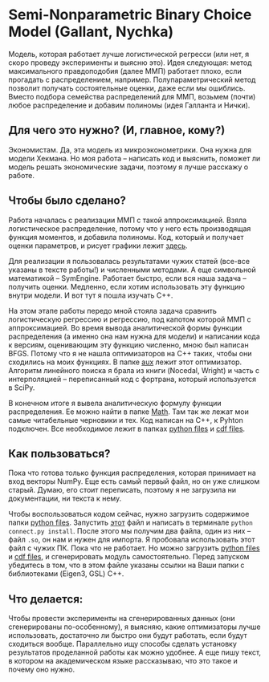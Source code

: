 # Semi-Nonparametric Binary Choice Model (Gallant, Nychka)

Модель, которая работает лучше логистической регресси (или нет, я скоро проведу эксперименты и выясню это).
Идея следующая: метод максимального правдоподобия (далее ММП) работает плохо, если прогадать с распределением, например. Полупараметрический метод позволит получать состоятельные оценки, даже если мы ошиблись. Вместо подбора семейства распределений для ММП, возьмем (почти) любое распределение и добавим полиномы (идея Галланта и Нички).

## Для чего это нужно? (И, главное, кому?)

Экономистам. Да, эта модель из микроэконометрики. Она нужна для модели Хекмана. Но моя работа – написать код и выяснить, поможет ли модель решать экономические задачи, поэтому я лучше расскажу о работе.

## Чтобы было сделано?

Работа началась с реализации ММП с такой аппроксимацией. Взяла логистическое распределение, потому что у него есть производящая функция моментов, и добавила полиномы. Код, который и получает оценки параметров, и рисует графики лежит <a href='https://github.com/ainmukh/hse-econ-project/blob/master/python_files/density.py'>здесь</a>.

Для реализации я пользовалась результатами чужих статей (все-все указаны в тексте работы!) и численными методами. А еще символьной математикой – SymEngine. Работает быстро, если вся наша задача – получить оценки. Медленно, если хотим использовать эту функцию внутри модели. И вот тут я пошла изучать C++.

На этом этапе работы передо мной стояла задача сравнить логистическую регрессию и регрессию, под капотом которой ММП с аппроксимацией. Во время вывода аналитической формы функции распределения (а именно она нам нужна для модели) и написании кода к версиям, оценивающим эту функцию численно, мною был написан BFGS. Потому что я не нашла оптимизаторов на C++ таких, чтобы они сходились на моих функциях. В папке <a href='https://github.com/ainmukh/hse-econ-project/tree/master/aux'>aux</a> лежит этот оптимизатор. Алгоритм линейного поиска я брала из книги (Nocedal, Wright) и часть с интерполяцией – переписанный код с фортрана, который используется в SciPy.

В конечном итоге я вывела аналитическую формулу функции распределения. Ее можно найти в папке <a href='https://github.com/ainmukh/hse-econ-project/tree/master/Math'>Math</a>. Там так же лежат мои самые читабельные черновики и тех. Код написан на C++, к Pyhton подключен. Все необходимое лежит в папках <a href='https://github.com/ainmukh/hse-econ-project/tree/master/python_files'>python files</a> и <a href='https://github.com/ainmukh/hse-econ-project/tree/master/cdf_files'>cdf files</a>.

## Как пользоваться?

Пока что готова только функция распределения, которая принимает на вход векторы NumPy. Еще есть самый первый файл, но он уже слишком старый. Думаю, его стоит переписать, поэтому я не загрузила ни документации, ни текста к нему.

Чтобы воспользоваться кодом сейчас, нужно загрузить содержимое папки <a href='https://github.com/ainmukh/hse-econ-project/tree/master/python_files'>python files</a>. Запустить <a href='https://github.com/ainmukh/hse-econ-project/blob/master/python_files/connect.py'>этот</a> файл и написать в терминале <code>python connect.py install</code>. После этого мы получим два файла, один из них – файл <code>.so</code>, он нам и нужен для импорта. Я пробовала использовать этот файл с чужих ПК. Пока что не работает. Но можно загрузить <a href='https://github.com/ainmukh/hse-econ-project/tree/master/python_files'>python files</a> и <a href='https://github.com/ainmukh/hse-econ-project/tree/master/cdf_files'>cdf files</a>, и сгенерировать модуль самостоятельно. Перед запуском убедитесь в том, что в этом файле указаны ссылки на Ваши папки с библиотеками (Eigen3, GSL) C++.

## Что делается:

Чтобы провести эксперименты на сгенерированных данных (они сгенерированы по-особенному), я выясняю, какие оптимизаторы лучше использовать, достаточно ли быстро они будут работать, если будут сходиться вообще. Параллельно ищу способы сделать установку результатов проделанной работы как можно удобнее. А еще пишу текст, в котором на академическом языке рассказываю, что это такое и почему оно нужно.
